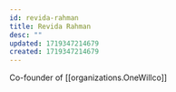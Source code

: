 ```yaml
---
id: revida-rahman
title: Revida Rahman
desc: ""
updated: 1719347214679
created: 1719347214679
---
```


Co-founder of [[organizations.OneWillco]]
